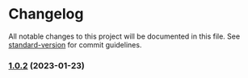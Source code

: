 # Changelog

All notable changes to this project will be documented in this file. See [standard-version](https://github.com/conventional-changelog/standard-version) for commit guidelines.

### [1.0.2](https://github.com/whydidoo/eslint-plugin-react-i18next-prettier/compare/v1.0.0...v1.0.2) (2023-01-23)
